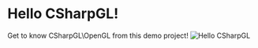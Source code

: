 ﻿# Hello CSharpGL!
Get to know CSharpGL\OpenGL from this demo project!
![Hello CSharpGL](https://github.com/bitzhuwei/CSharpGL/blob/master/Demos/HelloCSharpGL/HelloCSharpGL.png?raw=true)

